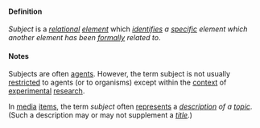 #### Definition

*Subject* is a *[relational](https://github.com/gcassel/Modular-Organization-Terminology/blob/master/terms/relationship.md) [element](https://github.com/gcassel/Modular-Organization-Terminology/blob/master/terms/element.md)* which *[identifies](https://github.com/gcassel/Modular-Organization-Terminology/blob/master/terms/identify.md) a [specific](https://github.com/gcassel/Modular-Organization-Terminology/blob/master/terms/specific.md) element which another element has been [formally](https://github.com/gcassel/Modular-Organization-Terminology/blob/master/terms/form.md) related to*. 

#### Notes 

Subjects are often [agents](https://github.com/gcassel/Modular-Organization-Terminology/blob/master/terms/agent.md).  However, the term subject is not usually [restricted](https://github.com/gcassel/Modular-Organization-Terminology/blob/master/terms/restriction.md) to agents (or to organisms) except within the [context](https://github.com/gcassel/Modular-Organization-Terminology/blob/master/terms/context.md) of [experimental](https://github.com/gcassel/Modular-Organization-Terminology/blob/master/terms/experiment.md) [research](https://github.com/gcassel/Modular-Organization-Terminology/blob/master/terms/research.md).

In [media](https://github.com/gcassel/Modular-Organization-Terminology/blob/master/terms/media.md) [items](https://github.com/gcassel/Modular-Organization-Terminology/blob/master/terms/resource.md), the term *subject* often [represents](https://github.com/gcassel/Modular-Organization-Terminology/blob/master/terms/represent.md) a *[description](https://github.com/gcassel/Modular-Organization-Terminology/blob/master/terms/describe.md) of a [topic](https://github.com/gcassel/Modular-Organization-Terminology/blob/master/terms/topic.md)*.  (Such a description may or may not supplement a *[title](https://github.com/gcassel/Modular-Organization-Terminology/blob/master/terms/title.md)*.)
